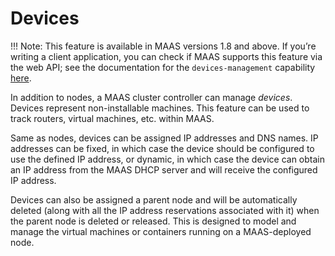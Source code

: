 
# Devices

!!! Note: This feature is available in MAAS versions 1.8 and above. If you’re
writing a client application, you can check if MAAS supports this
feature via the web API; see the documentation for the
`devices-management` capability
[here](capabilities.html#cap-devices-management).

In addition to nodes, a MAAS cluster controller can manage *devices*.
Devices represent non-installable machines. This feature can be used to
track routers, virtual machines, etc. within MAAS.

Same as nodes, devices can be assigned IP addresses and DNS names. IP
addresses can be fixed, in which case the device should be configured to
use the defined IP address, or dynamic, in which case the device can
obtain an IP address from the MAAS DHCP server and will receive the
configured IP address.

Devices can also be assigned a parent node and will be automatically
deleted (along with all the IP address reservations associated with it)
when the parent node is deleted or released. This is designed to model
and manage the virtual machines or containers running on a MAAS-deployed
node.


